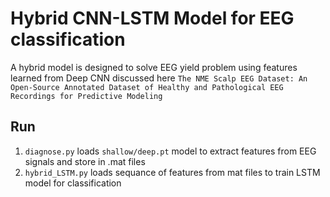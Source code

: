 # Hybrid CNN-LSTM Model for EEG classification
A  hybrid  model  is  designed  to  solve  EEG  yield  problem using  features  learned  from  Deep  CNN discussed here
`The NME Scalp EEG Dataset: An Open-Source Annotated Dataset of Healthy and Pathological EEG Recordings for Predictive Modeling`
## Run
1. `diagnose.py` loads  `shallow/deep.pt` model to extract features from EEG signals and store in .mat files
2. `hybrid_LSTM.py` loads sequance of features from mat files to train LSTM model for classification
##

